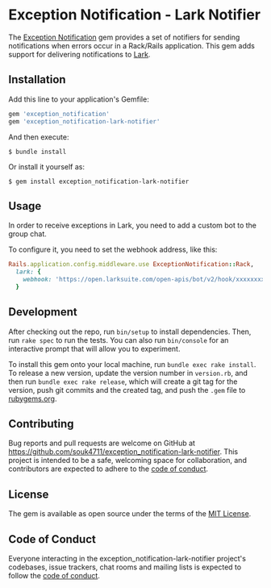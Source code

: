 # Exception Notification - Lark Notifier

The [Exception Notification](https://github.com/smartinez87/exception_notification) gem provides a
set of notifiers for sending notifications when errors occur in a Rack/Rails application. This gem
adds support for delivering notifications to [Lark](https://www.larksuite.com).


## Installation

Add this line to your application's Gemfile:

```ruby
gem 'exception_notification'
gem 'exception_notification-lark-notifier'
```

And then execute:

    $ bundle install

Or install it yourself as:

    $ gem install exception_notification-lark-notifier


## Usage

In order to receive exceptions in Lark, you need to add a custom bot to the group chat.

To configure it, you need to set the webhook address, like this:

```ruby
Rails.application.config.middleware.use ExceptionNotification::Rack,
  lark: {
    webhook: 'https://open.larksuite.com/open-apis/bot/v2/hook/xxxxxxxxxxxxxxxxx'
  }
```


## Development

After checking out the repo, run `bin/setup` to install dependencies. Then, run `rake spec` to run the tests. You can also run `bin/console` for an interactive prompt that will allow you to experiment.

To install this gem onto your local machine, run `bundle exec rake install`. To release a new version, update the version number in `version.rb`, and then run `bundle exec rake release`, which will create a git tag for the version, push git commits and the created tag, and push the `.gem` file to [rubygems.org](https://rubygems.org).


## Contributing

Bug reports and pull requests are welcome on GitHub at https://github.com/souk4711/exception_notification-lark-notifier. This project is intended to be a safe, welcoming space for collaboration, and contributors are expected to adhere to the [code of conduct](https://github.com/souk4711/exception_notification-lark-notifier/blob/main/CODE_OF_CONDUCT.md).


## License

The gem is available as open source under the terms of the [MIT License](https://opensource.org/licenses/MIT).


## Code of Conduct

Everyone interacting in the exception_notification-lark-notifier project's codebases, issue trackers, chat rooms and mailing lists is expected to follow the [code of conduct](https://github.com/souk4711/exception_notification-lark-notifier/blob/main/CODE_OF_CONDUCT.md).
